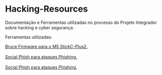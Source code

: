 # Hacking-Resources
Documentação e Ferramentas utilizadas no processo do Projeto Integrador sobre hacking e cyber segurança.

Ferramentas utilizadas:

<a href="https://bruce.computer/">Bruce Firmware para o M5 StickC-Plus2.</a>
<br><br>
<a href="https://github.com/TYehan/SocialPhish">Social Phish para ataques Phishing.</a>
<br><br>
<a href="https://shop.m5stack.com/products/m5stickc-plus2-esp32-mini-iot-development-kit?variant=44269818216705">Social Phish para ataques Phishing.</a>
